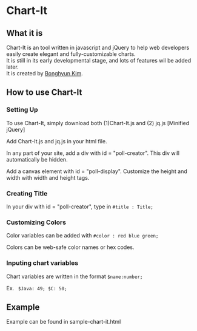 <h1> Chart-It</h1>
<h2> What it is</h2>
<p>
	Chart-It is an tool written in javascript and jQuery to help web developers easily create elegant and fully-customizable charts.</br>
	It is still in its early developmental stage, and lots of features wil be added later.</br>
	It is created by <a href="http://www.bonghyunkim.com/">Bonghyun Kim</a>.
</p>
<h2> How to use Chart-It</h2>
<h3> Setting Up </h3>
<p>
	To use Chart-It, simply download both (1)Chart-It.js and (2) jq.js [Minified jQuery]
</p>
<p>
	Add Chart-It.js and jq.js in your html file.
</p>
<p>
	In any part of your site, add a div with id = "poll-creator". This div will automatically be hidden.
</p>
<p>
 	Add a canvas element with id = "poll-display". Customize the height and width with width and height tags.
</p>
<h3> Creating Title </h3>
<p>
	In your div with id = "poll-creator", type in <code>#title : Title;</code>
</p>
<h3> Customizing Colors</h3>
<p>
	Color variables can be added with <code>#color : red blue green;</code>
</p>
<p>
	Colors can be web-safe color names or hex codes.
</p>
<h3> Inputing chart variables </h3>
<p>
	Chart variables are written in the format <code>$name:number;</code>
</p>
<p>
	Ex. <code> $Java: 49; $C: 50; </code>
</p>
<h2> Example </h2>
<p>
Example can be found in 	sample-chart-it.html
</p>
